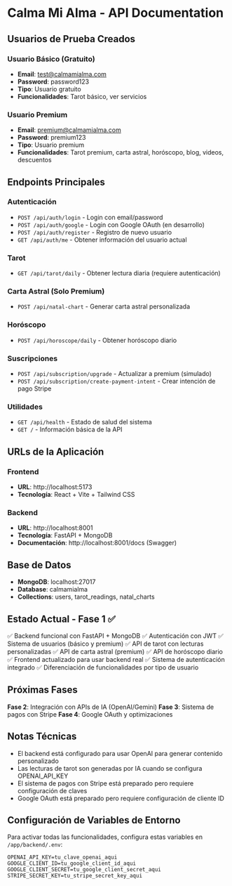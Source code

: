 # Calma Mi Alma - API Documentation

## Usuarios de Prueba Creados

### Usuario Básico (Gratuito)
- **Email**: test@calmamialma.com
- **Password**: password123
- **Tipo**: Usuario gratuito
- **Funcionalidades**: Tarot básico, ver servicios

### Usuario Premium
- **Email**: premium@calmamialma.com  
- **Password**: premium123
- **Tipo**: Usuario premium
- **Funcionalidades**: Tarot premium, carta astral, horóscopo, blog, videos, descuentos

## Endpoints Principales

### Autenticación
- `POST /api/auth/login` - Login con email/password
- `POST /api/auth/google` - Login con Google OAuth (en desarrollo)
- `POST /api/auth/register` - Registro de nuevo usuario
- `GET /api/auth/me` - Obtener información del usuario actual

### Tarot
- `GET /api/tarot/daily` - Obtener lectura diaria (requiere autenticación)

### Carta Astral (Solo Premium)
- `POST /api/natal-chart` - Generar carta astral personalizada

### Horóscopo
- `POST /api/horoscope/daily` - Obtener horóscopo diario

### Suscripciones
- `POST /api/subscription/upgrade` - Actualizar a premium (simulado)
- `POST /api/subscription/create-payment-intent` - Crear intención de pago Stripe

### Utilidades
- `GET /api/health` - Estado de salud del sistema
- `GET /` - Información básica de la API

## URLs de la Aplicación

### Frontend
- **URL**: http://localhost:5173
- **Tecnología**: React + Vite + Tailwind CSS

### Backend
- **URL**: http://localhost:8001
- **Tecnología**: FastAPI + MongoDB
- **Documentación**: http://localhost:8001/docs (Swagger)

## Base de Datos
- **MongoDB**: localhost:27017
- **Database**: calmamialma
- **Collections**: users, tarot_readings, natal_charts

## Estado Actual - Fase 1 ✅

✅ Backend funcional con FastAPI + MongoDB
✅ Autenticación con JWT
✅ Sistema de usuarios (básico y premium)
✅ API de tarot con lecturas personalizadas
✅ API de carta astral (premium)
✅ API de horóscopo diario
✅ Frontend actualizado para usar backend real
✅ Sistema de autenticación integrado
✅ Diferenciación de funcionalidades por tipo de usuario

## Próximas Fases

**Fase 2**: Integración con APIs de IA (OpenAI/Gemini)
**Fase 3**: Sistema de pagos con Stripe
**Fase 4**: Google OAuth y optimizaciones

## Notas Técnicas

- El backend está configurado para usar OpenAI para generar contenido personalizado
- Las lecturas de tarot son generadas por IA cuando se configura OPENAI_API_KEY
- El sistema de pagos con Stripe está preparado pero requiere configuración de claves
- Google OAuth está preparado pero requiere configuración de cliente ID

## Configuración de Variables de Entorno

Para activar todas las funcionalidades, configura estas variables en `/app/backend/.env`:

```
OPENAI_API_KEY=tu_clave_openai_aqui
GOOGLE_CLIENT_ID=tu_google_client_id_aqui
GOOGLE_CLIENT_SECRET=tu_google_client_secret_aqui
STRIPE_SECRET_KEY=tu_stripe_secret_key_aqui
```